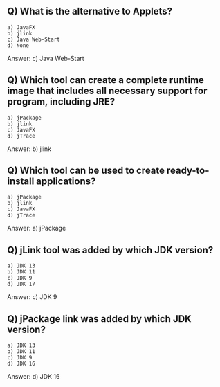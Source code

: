 ## Q) What is the alternative to Applets?
    a) JavaFX
    b) jlink
    c) Java Web-Start
    d) None
Answer: c) Java Web-Start

## Q) Which tool can create a complete runtime image that includes all necessary support for program, including JRE?
    a) jPackage
    b) jlink
    c) JavaFX
    d) jTrace
Answer: b) jlink

## Q) Which tool can be used to create ready-to-install applications?
    a) jPackage
    b) jlink
    c) JavaFX
    d) jTrace
Answer: a) jPackage

## Q) jLink tool was added by which JDK version?
    a) JDK 13
    b) JDK 11
    c) JDK 9
    d) JDK 17
Answer: c) JDK 9

## Q) jPackage link was added by which JDK version?
    a) JDK 13
    b) JDK 11
    c) JDK 9
    d) JDK 16
Answer: d) JDK 16
